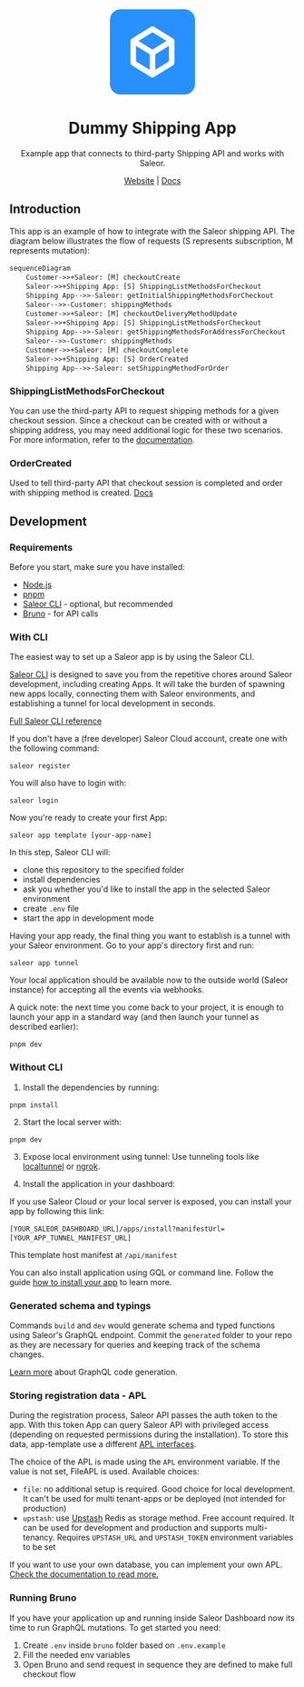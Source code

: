 <div align="center">
<img width="150" alt="saleor-app-template" src="https://github.com/krzysztofzuraw/dummy-shipping-app/blob/main/public/logo.png?raw=true">
</div>

<div align="center">
  <h1>Dummy Shipping App</h1>
</div>

<div align="center">
  <p>Example app that connects to third-party Shipping API and works with Saleor.</p>
</div>

<div align="center">
  <a href="https://saleor.io/">Website</a>
  <span> | </span>
  <a href="https://docs.saleor.io/docs/3.x/developer/checkout/address">Docs</a>
</div>

## Introduction

This app is an example of how to integrate with the Saleor shipping API. The diagram below illustrates the flow of requests (S represents subscription, M represents mutation):

```mermaid
sequenceDiagram
    Customer->>+Saleor: [M] checkoutCreate
    Saleor->>+Shipping App: [S] ShippingListMethodsForCheckout
    Shipping App-->>-Saleor: getInitialShippingMethodsForCheckout
    Saleor-->>-Customer: shippingMethods
    Customer->>+Saleor: [M] checkoutDeliveryMethodUpdate
    Saleor->>+Shipping App: [S] ShippingListMethodsForCheckout
    Shipping App-->>-Saleor: getShippingMethodsForAddressForCheckout
    Saleor-->>-Customer: shippingMethods
    Customer->>+Saleor: [M] checkoutComplete
    Saleor->>+Shipping App: [S] OrderCreated
    Shipping App-->>-Saleor: setShippingMethodForOrder
```

### ShippingListMethodsForCheckout

You can use the third-party API to request shipping methods for a given checkout session. Since a checkout can be created with or without a shipping address, you may need additional logic for these two scenarios. For more information, refer to the [documentation](https://docs.saleor.io/docs/3.x/api-reference/checkout/objects/shipping-list-methods-for-checkout).

### OrderCreated

Used to tell third-party API that checkout session is completed and order with shipping method is created. [Docs](https://docs.saleor.io/docs/3.x/api-reference/orders/objects/order-created)

## Development

### Requirements

Before you start, make sure you have installed:

- [Node.js](https://nodejs.org/en/)
- [pnpm](https://pnpm.io/)
- [Saleor CLI](https://docs.saleor.io/docs/3.x/cli) - optional, but recommended
- [Bruno](https://www.usebruno.com/) - for API calls

### With CLI

The easiest way to set up a Saleor app is by using the Saleor CLI.

[Saleor CLI](https://github.com/saleor/saleor-cli) is designed to save you from the repetitive chores around Saleor development, including creating Apps. It will take the burden of spawning new apps locally, connecting them with Saleor environments, and establishing a tunnel for local development in seconds.

[Full Saleor CLI reference](https://docs.saleor.io/docs/3.x/cli)

If you don't have a (free developer) Saleor Cloud account, create one with the following command:

```
saleor register
```

You will also have to login with:

```
saleor login
```

Now you're ready to create your first App:

```
saleor app template [your-app-name]
```

In this step, Saleor CLI will:

- clone this repository to the specified folder
- install dependencies
- ask you whether you'd like to install the app in the selected Saleor environment
- create `.env` file
- start the app in development mode

Having your app ready, the final thing you want to establish is a tunnel with your Saleor environment. Go to your app's directory first and run:

```
saleor app tunnel
```

Your local application should be available now to the outside world (Saleor instance) for accepting all the events via webhooks.

A quick note: the next time you come back to your project, it is enough to launch your app in a standard way (and then launch your tunnel as described earlier):

```
pnpm dev
```

### Without CLI

1. Install the dependencies by running:

```
pnpm install
```

2. Start the local server with:

```
pnpm dev
```

3. Expose local environment using tunnel:
   Use tunneling tools like [localtunnel](https://github.com/localtunnel/localtunnel) or [ngrok](https://ngrok.com/).

4. Install the application in your dashboard:

If you use Saleor Cloud or your local server is exposed, you can install your app by following this link:

```
[YOUR_SALEOR_DASHBOARD_URL]/apps/install?manifestUrl=[YOUR_APP_TUNNEL_MANIFEST_URL]
```

This template host manifest at `/api/manifest`

You can also install application using GQL or command line. Follow the guide [how to install your app](https://docs.saleor.io/docs/3.x/developer/extending/apps/installing-apps#installation-using-graphql-api) to learn more.

### Generated schema and typings

Commands `build` and `dev` would generate schema and typed functions using Saleor's GraphQL endpoint. Commit the `generated` folder to your repo as they are necessary for queries and keeping track of the schema changes.

[Learn more](https://www.graphql-code-generator.com/) about GraphQL code generation.

### Storing registration data - APL

During the registration process, Saleor API passes the auth token to the app. With this token App can query Saleor API with privileged access (depending on requested permissions during the installation).
To store this data, app-template use a different [APL interfaces](https://github.com/saleor/saleor-app-sdk/blob/main/docs/apl.md).

The choice of the APL is made using the `APL` environment variable. If the value is not set, FileAPL is used. Available choices:

- `file`: no additional setup is required. Good choice for local development. It can't be used for multi tenant-apps or be deployed (not intended for production)
- `upstash`: use [Upstash](https://upstash.com/) Redis as storage method. Free account required. It can be used for development and production and supports multi-tenancy. Requires `UPSTASH_URL` and `UPSTASH_TOKEN` environment variables to be set

If you want to use your own database, you can implement your own APL. [Check the documentation to read more.](https://github.com/saleor/saleor-app-sdk/blob/main/docs/apl.md)

### Running Bruno

If you have your application up and running inside Saleor Dashboard now its time to run GraphQL mutations. To get started you need:

1. Create `.env` inside `bruno` folder based on `.env.example`
2. Fill the needed env variables
3. Open Bruno and send request in sequence they are defined to make full checkout flow
